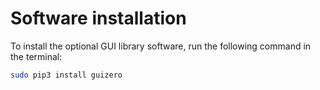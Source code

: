 # Software installation

To install the optional GUI library software, run the following command in the terminal:

```bash
sudo pip3 install guizero
```
